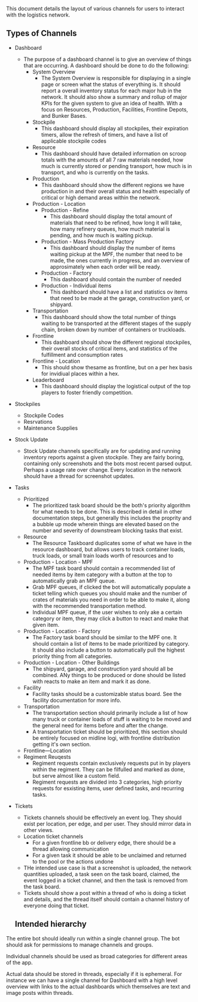 This document details the layout of various channels for users to interact with the logistics network.


## Types of Channels

* Dashboard
  * The purpose of a dashboard channel is to give an overview of things that are occurring. A dashboard should be done to do the following:
    * System Overview
      * The System Overview is responsible for displaying in a single page or screen what the status of everything is. It should report a overall inventory status for each major hub in the network. It should also show a summary and rollup of major KPIs for the given system to give an idea of health. With a focus on Resources, Production, Facilities, Frontline Depots, and Bunker Bases.
    * Stockpile 
      * This dashboard should display all stockpiles, their expiration timers, allow the refresh of timers, and have a list of applicable stockpile codes
    * Resource
      * This dashboard should have detailed information on scroop totals with the amounts of all 7 raw materials needed, how much is currently stored or pending transport, how much is in transport, and who is currently on the tasks.
    * Production 
      * This dashboard should show the different regions we have production in and their overall status and health especially of critical or high demand areas within the network.
    * Production - Location
      * Production - Refine
        * This dashboard should display the total amount of materials that need to be refined, how long it will take, how many refinery queues, how much material is pending, and how much is waiting pickup.
      * Production - Mass Production Factory
        * This dashboard should display the number of items waiting pickup at the MPF, the number that need to be made, the ones currently in progress, and an overview of approsimately when each order will be ready.
      * Production - Factory
        * This dashboard should contain the number of needed 
      * Production - Individual items
        * This dashboard should have a list and statistics ov items that need to be made at the garage, construction yard, or shipyard.
    * Transportation
      * This dashboard should show the total number of things waiting to be transported at the different stages of the supply chain, broken down by number of containers or truckloads.
    * Frontline
      * This dashboard should show the different regional stockpiles, their overall stocks of critical items, and statistics of the fulfillment and consumption rates
    * Frontline - Location
      * This should show thesame as frontline, but on a per hex basis for invidiual places within a hex.
    * Leaderboard
      * This dashboard should display the logistical output of the top players to foster friendly competition.
* Stockpiles
  * Stockpile Codes
  * Resrvations
  * Maintenance Supplies
* Stock Update
  * Stock Update channels specifically are for updating and running inventory reports against a given stockpile. They are fairly boring, containing only screenshots and the bots most recent parsed output. Perhaps a usage rate over change. Every location in the network should have a thread for screenshot updates.
* Tasks
  * Prioritized
    * The prioritized task board should be the both's priority algorithm for what needs to be done. This is described in detail in other documentation steps, but generally this includes the proprity and a bubble up mode wherein things are elevated based on the number and severity of downstream blocking tasks that exist.
  * Resource
    * The Resource Taskboard duplicates some of what we have in the resource dashboard, but allows users to track container loads, truck loads, or small train loads worth of resources and to 
  * Production - Location - MPF
    * The MPF task board should contain a recommended list of needed items by item category with a button at the top to automatically grab an MPF queue. 
    * Grab MPF queues, if clicked the bot will automatically populate a ticket telling which queues you should make and the number of crates of materials you need in order to be able to make it, along with the recommended transportation method.
    * Individual MPF queue, if the user wishes to only ake a certain category or item, they may click a button to react and make that given item.
  * Production - Location - Factory
    * The Factory task board should be similar to the MPF one. It should contain a list of items to be made prioritized by category. It should also include a button to automatically pull the highest priority thing from all categories.
  * Production - Location - Other Buildings
    * The shipyard, garage, and construction yard should all be combined. ANy things to be produced or done should be listed with reacts to make an item and mark it as done.
  * Facility
    * Facility tasks should be a customizable status board. See the facility documentation for more info.
  * Transportation
    * The transportation section should primarily include a list of how many truck or container loads of stuff is waiting to be moved and the general need for items before and after the change.
    * A transportation ticket should be prioritized, this section should be entirely focused on midline logi, with frontline distribution getting it's own section.
  * Frontline—Location
  * Regiment Reuqests
    * Regiment requests contain exclusively requests put in by players within the regiment. They can be filfulled and marked as done, but serve almost like a custom field.
    * Regiment requests are divided into  3 categories, high priority requests for esxisting items, user defined tasks, and recurring tasks.

* Tickets
  * Tickets channels should be effectively an event log. They should exist per location, per edge, and per user. They should mirror data in other views.
  * Location ticket channels
    * For a given frontline bb or delivery edge, there should be a thread allowing communication
    * For a given task it should be able to be unclaimed and returned to the pool or the actions undone
  * THe intended use case is that a screenshot is uploaded, the network quantities uploaded, a task seen on the task board, claimed, the event logged in a ticket channel, and then the task is removed from the task board.
  * Tickets should show a post within a thread of who is doing a ticket and details, and the thread itself should contain a channel history of everyone doing that ticket.               



  ## Intended hierarchy


The entire bot should ideally run within a single channel group. The bot should ask for permissions to manage channels and groups.

Individual channels should be used as broad categories for different areas of the app.

Actual data should be stored in threads, especially if it is ephemeral. For instance we can have a single channel for Dashboard with a high level overview with links to the actual dashboards which themselves are text and image posts within threads.